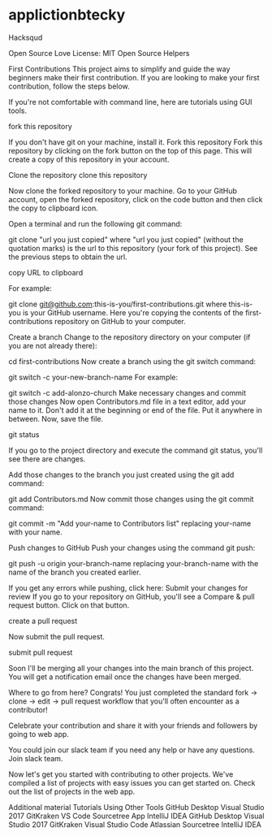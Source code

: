# applictionbtecky



Hacksqud

Open Source Love License: MIT Open Source Helpers


First Contributions
This project aims to simplify and guide the way beginners make their first contribution. If you are looking to make your first contribution, follow the steps below.

If you're not comfortable with command line, here are tutorials using GUI tools.

fork this repository

If you don't have git on your machine, install it.
Fork this repository
Fork this repository by clicking on the fork button on the top of this page. This will create a copy of this repository in your account.

Clone the repository
clone this repository

Now clone the forked repository to your machine. Go to your GitHub account, open the forked repository, click on the code button and then click the copy to clipboard icon.

Open a terminal and run the following git command:

git clone "url you just copied"
where "url you just copied" (without the quotation marks) is the url to this repository (your fork of this project). See the previous steps to obtain the url.

copy URL to clipboard

For example:

git clone git@github.com:this-is-you/first-contributions.git
where this-is-you is your GitHub username. Here you're copying the contents of the first-contributions repository on GitHub to your computer.

Create a branch
Change to the repository directory on your computer (if you are not already there):

cd first-contributions
Now create a branch using the git switch command:

git switch -c your-new-branch-name
For example:

git switch -c add-alonzo-church
Make necessary changes and commit those changes
Now open Contributors.md file in a text editor, add your name to it. Don't add it at the beginning or end of the file. Put it anywhere in between. Now, save the file.

git status

If you go to the project directory and execute the command git status, you'll see there are changes.

Add those changes to the branch you just created using the git add command:

git add Contributors.md
Now commit those changes using the git commit command:

git commit -m "Add your-name to Contributors list"
replacing your-name with your name.

Push changes to GitHub
Push your changes using the command git push:

git push -u origin your-branch-name
replacing your-branch-name with the name of the branch you created earlier.

If you get any errors while pushing, click here:
Submit your changes for review
If you go to your repository on GitHub, you'll see a Compare & pull request button. Click on that button.

create a pull request

Now submit the pull request.

submit pull request

Soon I'll be merging all your changes into the main branch of this project. You will get a notification email once the changes have been merged.

Where to go from here?
Congrats! You just completed the standard fork -> clone -> edit -> pull request workflow that you'll often encounter as a contributor!

Celebrate your contribution and share it with your friends and followers by going to web app.

You could join our slack team if you need any help or have any questions. Join slack team.

Now let's get you started with contributing to other projects. We've compiled a list of projects with easy issues you can get started on. Check out the list of projects in the web app.

Additional material
Tutorials Using Other Tools
GitHub Desktop	Visual Studio 2017	GitKraken	VS Code	Sourcetree App	IntelliJ IDEA
GitHub Desktop	Visual Studio 2017	GitKraken	Visual Studio Code	Atlassian Sourcetree	IntelliJ IDEA



